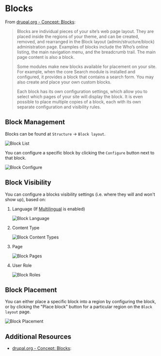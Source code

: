 # Blocks

From [drupal.org - Concept: Blocks](https://www.drupal.org/docs/user_guide/en/block-concept.html):

> Blocks are individual pieces of your site’s web page layout. They are placed inside the regions of your theme, and can be created, removed, and rearranged in the Block layout (admin/structure/block) administration page. Examples of blocks include the Who’s online listing, the main navigation menu, and the breadcrumb trail. The main page content is also a block.
>>
> Some modules make new blocks available for placement on your site. For example, when the core Search module is installed and configured, it provides a block that contains a search form. You may also create and place your own custom blocks.
>>
> Each block has its own configuration settings, which allow you to select which pages of your site will display the block. It is even possible to place multiple copies of a block, each with its own separate configuration and visibility rules.

## Block Management

Blocks can be found at `Structure` -> `Block layout`.

![Block List](/images/block_layout.png "Block List")

You can configure a specific block by clicking the `Configure` button next to that block.

![Block Configure](/images/configure_block.png "Block Configure")

## Block Visibility

You can configure a blocks visibility settings (i.e. where they will and won't show up), based on:

1. Language (If [Multilingual](2.8-multilingual.md) is enabled)

   ![Block Language](/images/block_language.png "Block Language")

2. Content Type

   ![Block Content Types](/images/block_content_type.png "Block Content Types")

3. Page

   ![Block Pages](/images/block_pages.png "Block Pages")

4. User Role

   ![Block Roles](/images/block_roles.png "Block Roles")

## Block Placement

You can either place a specific block into a region by configuring the block, or by clicking the "Place block" button for a particular region on the `Block layout` page.

![Block Placement](/images/block_place.png "Block Placement")

## Additional Resources

- [drupal.org - Concept: Blocks](https://www.drupal.org/docs/user_guide/en/block-concept.html):

